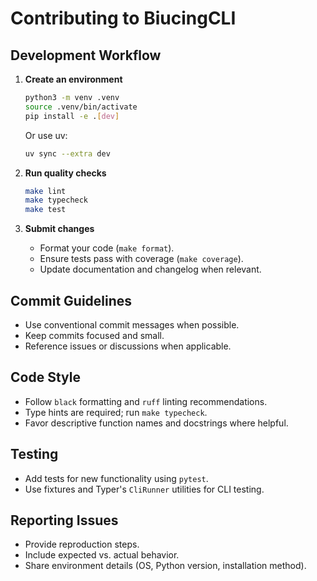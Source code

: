 # Contributing to BiucingCLI

## Development Workflow

1. **Create an environment**
   ```bash
   python3 -m venv .venv
   source .venv/bin/activate
   pip install -e .[dev]
   ```
      Or use uv:
      ```bash
      uv sync --extra dev
      ```

2. **Run quality checks**
   ```bash
   make lint
   make typecheck
   make test
   ```

3. **Submit changes**
   - Format your code (`make format`).
   - Ensure tests pass with coverage (`make coverage`).
   - Update documentation and changelog when relevant.

## Commit Guidelines

- Use conventional commit messages when possible.
- Keep commits focused and small.
- Reference issues or discussions when applicable.

## Code Style

- Follow `black` formatting and `ruff` linting recommendations.
- Type hints are required; run `make typecheck`.
- Favor descriptive function names and docstrings where helpful.

## Testing

- Add tests for new functionality using `pytest`.
- Use fixtures and Typer's `CliRunner` utilities for CLI testing.

## Reporting Issues

- Provide reproduction steps.
- Include expected vs. actual behavior.
- Share environment details (OS, Python version, installation method).
